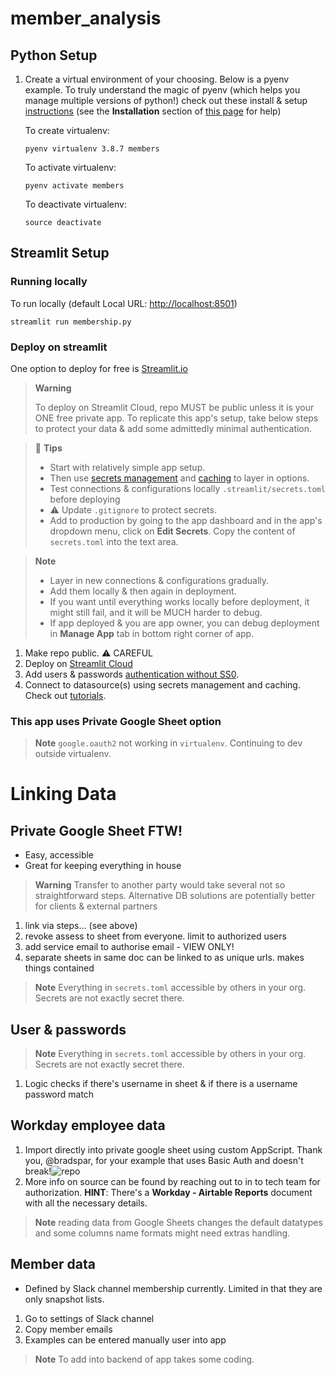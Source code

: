 # member_analysis

## Python Setup
1. Create a virtual environment of your choosing. Below is a pyenv example. To truly understand the magic of pyenv (which helps you manage multiple versions of python!) check out these install & setup [instructions](https://realpython.com/intro-to-pyenv/) (see the **Installation** section of [this page](https://gist.github.com/eliangcs/43a51f5c95dd9b848ddc) for help)

    To create virtualenv:
    ```
    pyenv virtualenv 3.8.7 members
    ```

    To activate virtualenv:
    ```
    pyenv activate members
    ```

    To deactivate virtualenv:
    ```
    source deactivate
    ```

## Streamlit Setup

### Running locally
    
   To run locally (default Local URL: [http://localhost:8501](http://localhost:8501))
   ```
   streamlit run membership.py
   ```

### Deploy on streamlit

   One option to deploy for free is [Streamlit.io](https://streamlit.io/)
> **Warning**
> 
> To deploy on Streamlit Cloud, repo  MUST be public unless it is your ONE free private app. To replicate this app's setup, take below steps to protect your data & add some admittedly minimal authentication.

> :memo: **Tips**
>   * Start with relatively simple app setup. 
>   * Then use [secrets management](https://docs.streamlit.io/streamlit-community-cloud/get-started/deploy-an-app/connect-to-data-sources/secrets-management) and [caching](https://docs.streamlit.io/library/advanced-features/caching) to layer in options.
>   * Test connections & configurations locally `.streamlit/secrets.toml` before deploying
>   * :warning: Update `.gitignore` to protect secrets.
>   * Add to production by going to the app dashboard and in the app's dropdown menu, click on **Edit Secrets**. Copy the content of `secrets.toml` into the text area.

> **Note**
>  * Layer in new connections & configurations gradually.
>  * Add them locally & then again in deployment.
>  * If you want until everything works locally before deployment, it might still fail, and it will be MUCH harder to debug.
>  * If app deployed & you are app owner, you can debug deployment in **Manage App** tab in bottom right corner of app.     

1. Make repo public. :warning: CAREFUL
2. Deploy on [Streamlit Cloud](https://docs.streamlit.io/streamlit-community-cloud/get-started/deploy-an-app)
3. Add users & passwords [authentication without SS0](https://docs.streamlit.io/knowledge-base/deploy/authentication-without-sso).
4. Connect to datasource(s) using secrets management and caching. Check out [tutorials](https://docs.streamlit.io/knowledge-base/tutorials/databases).

### This app uses Private Google Sheet option
> **Note**
> `google.oauth2` not working in `virtualenv`. Continuing to dev outside virtualenv.     


# Linking Data

## Private Google Sheet FTW!
   - Easy, accessible
   - Great for keeping everything in house
>  **Warning**
>  Transfer to another party would take several not so straightforward steps.
>  Alternative DB solutions are potentially better for clients & external partners
   1. link via steps... (see above)
   2. revoke assess to sheet from everyone. limit to authorized users
   3. add service email to authorise email - VIEW ONLY!
   4. separate sheets in same doc can be linked to as unique urls. makes things contained   
>   **Note** 
>   Everything in `secrets.toml` accessible by others in your org. Secrets are not exactly secret there.

## User & passwords
>   **Note** 
>   Everything in `secrets.toml` accessible by others in your org. Secrets are not exactly secret there.
1. Logic checks if there's username in sheet & if there is a username password match 

## Workday employee data
1. Import directly into private google sheet using custom AppScript. Thank you, @bradspar, for your example that uses Basic Auth and doesn't break!![repo](https://github.com/bradjasper/ImportJSON)
2. More info on source can be found by reaching out to in to tech team for authorization. **HINT**: There's a **Workday - Airtable Reports** document with all the necessary details.
> **Note** 
> reading data from Google Sheets changes the default datatypes and some columns name formats might need extras handling.

## Member data
- Defined by Slack channel membership currently. Limited in that they are only snapshot lists.
1. Go to settings of Slack channel
2. Copy member emails
3. Examples can be entered manually user into app
> **Note** 
> To add into backend of app takes some coding. 